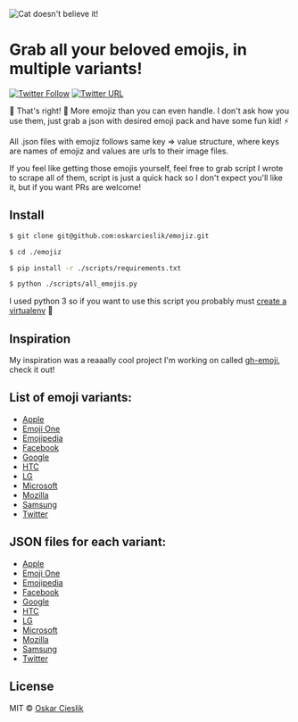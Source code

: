 ![Cat doesn't believe it!](http://i.imgur.com/mbwCX0V.png)

# Grab all your beloved emojis, in multiple variants!

[![Twitter Follow](https://img.shields.io/twitter/follow/rpunkfu.svg?style=social)](https://twitter.com/rpunkfu) [![Twitter URL](https://img.shields.io/twitter/url/http/shields.io.svg?style=social)](https://twitter.com/home?status=Grab%20all%20your%20beloved%20emojis,%20in%20multiple%20variants!%0Ahttps%3A//github.com/oskarcieslik/emojiz)

:tada: That's right! :tada: More emojiz than you can even handle. I don't ask how you use them, 
just grab a json with desired emoji pack and have some fun kid! :zap: 

All .json files with emojiz follows same key => value structure, where keys are names of emojiz and values are urls 
to their image files.

If you feel like getting those emojis yourself, feel free to grab script I wrote to scrape all of them, script is just 
a quick hack so I don't expect you'll like it, but if you want PRs are welcome!

## Install

```bash
$ git clone git@github.com:oskarcieslik/emojiz.git

$ cd ./emojiz

$ pip install -r ./scripts/requirements.txt

$ python ./scripts/all_emojis.py
```

I used python 3 so if you want to use this script you probably must 
[create a virtualenv](https://gist.github.com/evansneath/4582716) :muscle:

## Inspiration

My inspiration was a reaaally cool project I'm working on called [gh-emoji](https://github.com/zzarcon/gh-emoji), check it out!

## List of emoji variants:

- [Apple](http://emojipedia.org/apple/)
- [Emoji One](http://emojipedia.org/emoji-one/)
- [Emojipedia](http://emojipedia.org/emojipedia/)
- [Facebook](http://emojipedia.org/facebook/)
- [Google](http://emojipedia.org/google/)
- [HTC](http://emojipedia.org/htc/)
- [LG](http://emojipedia.org/lg/)
- [Microsoft](http://emojipedia.org/microsoft/)
- [Mozilla](http://emojipedia.org/mozilla/)
- [Samsung](http://emojipedia.org/samsung/)
- [Twitter](http://emojipedia.org/twitter/)

## JSON files for each variant:

- [Apple](https://raw.githubusercontent.com/oskarcieslik/emojiz/master/emojiz/apple_emojis.json)
- [Emoji One](https://raw.githubusercontent.com/oskarcieslik/emojiz/master/emojiz/emojione_emojis.json)
- [Emojipedia](https://raw.githubusercontent.com/oskarcieslik/emojiz/master/emojiz/emojipedia_emojis.json)
- [Facebook](https://raw.githubusercontent.com/oskarcieslik/emojiz/master/emojiz/facebook_emojis.json)
- [Google](https://raw.githubusercontent.com/oskarcieslik/emojiz/master/emojiz/google_emojis.json)
- [HTC](https://raw.githubusercontent.com/oskarcieslik/emojiz/master/emojiz/htc_emojis.json)
- [LG](https://raw.githubusercontent.com/oskarcieslik/emojiz/master/emojiz/lg_emojis.json)
- [Microsoft](https://raw.githubusercontent.com/oskarcieslik/emojiz/master/emojiz/microsoft_emojis.json)
- [Mozilla](https://raw.githubusercontent.com/oskarcieslik/emojiz/master/emojiz/mozilla_emojis.json)
- [Samsung](https://raw.githubusercontent.com/oskarcieslik/emojiz/master/emojiz/samsung_emojis.json)
- [Twitter](https://raw.githubusercontent.com/oskarcieslik/emojiz/master/emojiz/twitter_emojis.json)

## License

MIT © [Oskar Cieslik](https://tldrlegal.com/license/mit-license)

